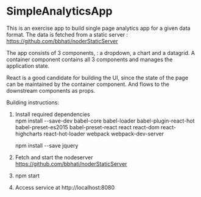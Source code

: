 # SimpleAnalyticsApp

This is an exercise app to build single page analytics app for a given data format.
The data is fetched from a static server : https://github.com/bbhati/noderStaticServer

The app consists of 3 components, : a dropdown, a chart and a datagrid. A container component contains all 3 components and manages the application state.

React is a good candidate for building the UI, since the state of the page can be maintained by the container component.
And flows to the downstream components as props.

Building instructions:

1)	Install required dependencies  
	npm install --save-dev babel-core babel-loader babel-plugin-react-hot babel-preset-es2015 babel-preset-react react react-dom react-highcharts react-hot-loader webpack webpack-dev-server

	npm install --save jquery

2)  Fetch and start the nodeserver https://github.com/bbhati/noderStaticServer

3)	npm start 

4)	Access service at http://localhost:8080


